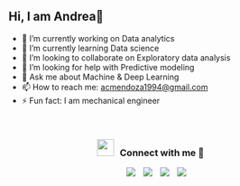 ## Hi, I am Andrea👋



- 🔭 I’m currently working on Data analytics
- 🌱 I’m currently learning Data science
- 👯 I’m looking to collaborate on Exploratory data analysis
- 🤔 I’m looking for help with Predictive modeling
- 💬 Ask me about Machine & Deep Learning
- 📫 How to reach me: acmendoza1994@gmail.com
- ⚡ Fun fact: I am mechanical engineer

<br/>
<h3 align="center" > <img src="https://media.giphy.com/media/iY8CRBdQXODJSCERIr/giphy.gif" width="30" height="30" style="margin-right: 10px;">Connect with me 🤝 </h3>

<p align="center">

 <div align="center"  class="icons-social" style="margin-left: 10px;">
        <a style="margin-left: 10px;"  target="_blank" href="www.linkedin.com/in/andrea-mendoza-zabaleta">
			<img src="https://img.icons8.com/doodle/40/000000/linkedin--v2.png"></a>
        <a style="margin-left: 10px;" target="_blank" href="https://www.instagram.com/acmendoza94?igsh=MnBjbTlzMWp6c2Jr&utm_source=qr">
			<img src="https://img.icons8.com/doodle/40/000000/instagram-new--v2.png"></a>
		<a style="margin-left: 10px;" target="_blank" href="https://x.com/acmendoza_94?s=11">
			<img src="https://img.icons8.com/doodle/1x/twitter-squared--v2.png" ></a>
		<a style="margin-left: 10px;" target="_blank" href="https://www.youtube.com/@andreamendoza6230">
				<img src="https://img.icons8.com/doodle/1x/youtube--v2.png" ></a>
      </div>

</p>
